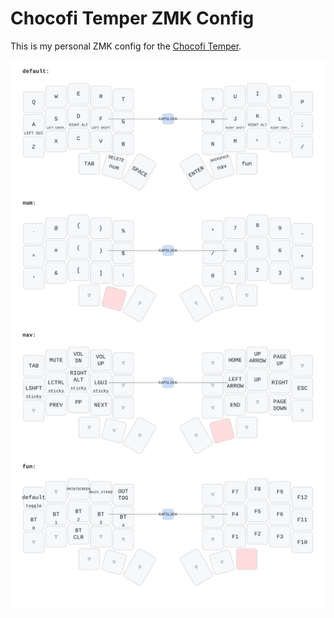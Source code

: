 # Chocofi Temper ZMK Config

This is my personal ZMK config for the [Chocofi Temper](https://github.com/raeedcho/chocofi-temper).


![Temper Keymap](keymap_img/temper.svg)
